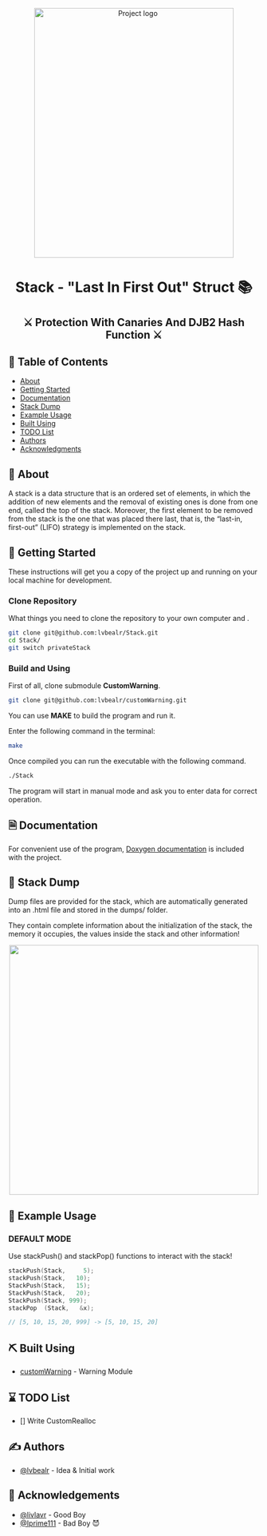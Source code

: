 <p align="center">
  <a href="https://artnow.ru/kartina-Evgeniy-Onegin-Portret-hudozhnik-Shipitsova-Elena-998492.html" rel="noopener">
 <img width=400 height=500 src="https://www.iconpacks.net/icons/1/free-stack-icon-965-thumb.png" alt="Project logo"></a>
</p>

<h1 align="center">Stack - "Last In First Out" Struct 📚</h1>

<h2 align="center">⚔️ Protection With Canaries And DJB2 Hash Function ⚔️</h2>

## 📝 Table of Contents
- [About](#about)
- [Getting Started](#getting_started)
- [Documentation](#documentation)
- [Stack Dump](#dump)
- [Example Usage](#usage)
- [Built Using](#built_using)
- [TODO List](#todo)
- [Authors](#authors)
- [Acknowledgments](#acknowledgement)

## 🧐 About <a name = "about"></a>

A stack is a data structure that is an ordered set of elements, in which the addition of new elements and the removal of existing ones is done from one end, called the top of the stack. Moreover, the first element to be removed from the stack is the one that was placed there last, that is, the “last-in, first-out” (LIFO) strategy is implemented on the stack.

## 🏁 Getting Started <a name = "getting_started"></a>

These instructions will get you a copy of the project up and running on your local machine for development.

### Clone Repository

What things you need to clone the repository to your own computer and .

```bash
git clone git@github.com:lvbealr/Stack.git
cd Stack/
git switch privateStack
```

### Build and Using

First of all, clone submodule <b>CustomWarning</b>.

```bash
git clone git@github.com:lvbealr/customWarning.git
```

You can use <b>MAKE</b> to build the program and run it.

Enter the following command in the terminal:

```bash
make
```

Once compiled you can run the executable with the following command.

```bash
./Stack
```

The program will start in manual mode and ask you to enter data for correct operation.

## 🗎 Documentation <a name = "documentation"></a>

For convenient use of the program, [Doxygen documentation](https://vk.com/lvbealr) is included with the project.

## 🔧 Stack Dump <a name = "dump"></a>

Dump files are provided for the stack, which are automatically generated into an .html file and stored in the dumps/ folder.

They contain complete information about the initialization of the stack, the memory it occupies, the values ​​​​inside the stack and other information!

<p align="center">
 <img width = 500 height = 500 src = "https://i.imgur.com/94EDE5r.png">
</p>



## 🎈 Example Usage <a name="usage"></a>

### DEFAULT MODE
Use stackPush() and stackPop() functions to interact with the stack!
```c
stackPush(Stack,     5);
stackPush(Stack,   10);
StackPush(Stack,   15);
StackPush(Stack,   20);
StackPush(Stack, 999);
stackPop  (Stack,   &x);

// [5, 10, 15, 20, 999] -> [5, 10, 15, 20]
```
## ⛏️ Built Using <a name = "built_using"></a>
- [customWarning](https://github.com/lvbealr/customWarning) - Warning Module

## ⌛ TODO List <a name = "todo"></a>
- [] Write CustomRealloc


## ✍️ Authors <a name = "authors"></a>

- [@lvbealr](https://github.com/lvbealr) - Idea & Initial work



## 🎉 Acknowledgements <a name = "acknowledgement"></a>

- [@livlavr](https://github.com/livlavr) - Good Boy
- [@Iprime111](https://github.com/Iprime111) - Bad Boy 😈